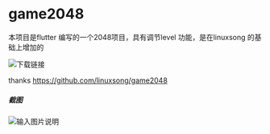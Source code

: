 # game2048

本项目是flutter 编写的一个2048项目，具有调节level 功能，是在linuxsong 的基础上增加的


![下载链接](https://images.gitee.com/uploads/images/2019/0122/163457_788bfd27_926499.png "QRCode_258.png")


thanks https://github.com/linuxsong/game2048


##### 截图
![![![输入图片说明](https://images.gitee.com/uploads/images/2019/0122/163851_c22bfde9_926499.png "WechatIMG43.png")](https://images.gitee.com/uploads/images/2019/0122/163841_958dc690_926499.png "WechatIMG42.png")](https://images.gitee.com/uploads/images/2019/0122/163821_c16837c3_926499.png "WechatIMG41.png")
